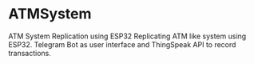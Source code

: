 # ATMSystem
ATM System Replication using ESP32
Replicating ATM like system using ESP32. Telegram Bot as user interface and ThingSpeak API to record transactions.
